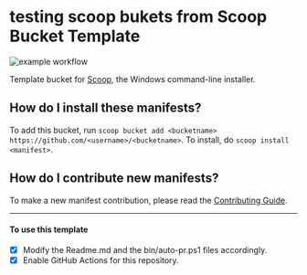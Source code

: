 # testing scoop bukets from Scoop Bucket Template
![example workflow](https://github.com/TronicLabs/troniclabs-buckets/actions/workflows/excavator.yml/badge.svg)
<!-- Uncomment the following line after replacing placeholders -->
<!-- [![Tests](https://github.com/<username>/<bucketname>/actions/workflows/ci.yml/badge.svg)](https://github.com/<username>/<bucketname>/actions/workflows/ci.yml) [![Excavator](https://github.com/<username>/<bucketname>/actions/workflows/excavator.yml/badge.svg)](https://github.com/<username>/<bucketname>/actions/workflows/excavator.yml) -->

Template bucket for [Scoop](https://scoop.sh), the Windows command-line installer.

How do I install these manifests?
---------------------------------

To add this bucket, run `scoop bucket add <bucketname> https://github.com/<username>/<bucketname>`. To install, do `scoop install <manifest>`.

How do I contribute new manifests?
----------------------------------

To make a new manifest contribution, please read the [Contributing Guide](https://github.com/ScoopInstaller/.github/blob/main/.github/CONTRIBUTING.md).

----

#### To use this template

- [x] Modify the Readme.md and the bin/auto-pr.ps1 files accordingly.
- [x] Enable GitHub Actions for this repository.
